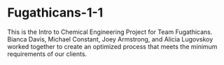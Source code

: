 # Fugathicans-1-1
This is the Intro to Chemical Engineering Project for Team Fugathicans. Bianca Davis, Michael Constant, Joey Armstrong, and Alicia Lugovskoy worked together to create an optimized process that meets the minimum requirements of our clients.
